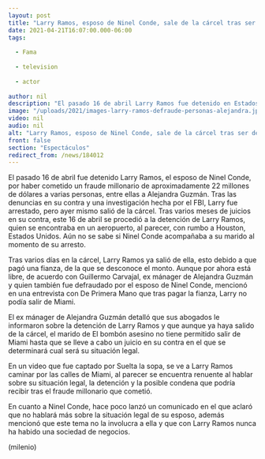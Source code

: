 ```yaml
---
layout: post
title: "Larry Ramos, esposo de Ninel Conde, sale de la cárcel tras ser detenido por fraude"
date: 2021-04-21T16:07:00.000-06:00
tags:
  
  - Fama
  
  - television
  
  - actor
  
author: nil
description: "El pasado 16 de abril Larry Ramos fue detenido en Estados Unidos por haber hecho un fraude de cerca de 22 millones de dólares. "
image: "/uploads/2021/images-larry-ramos-defraude-personas-alejandra.jpg"
video: nil
audio: nil
alt: "Larry Ramos, esposo de Ninel Conde, sale de la cárcel tras ser detenido por fraude"
front: false
section: "Espectáculos"
redirect_from: /news/184012
---
```


El pasado 16 de abril fue detenido Larry Ramos, el esposo de Ninel Conde, por haber cometido un fraude millonario de aproximadamente 22 millones de dólares a varias personas, entre ellas a Alejandra Guzmán. Tras las denuncias en su contra y una investigación hecha por el FBI, Larry fue arrestado, pero ayer mismo salió de la cárcel. Tras varios meses de juicios en su contra, este 16 de abril se procedió a la detención de Larry Ramos, quien se encontraba en un aeropuerto, al parecer, con rumbo a Houston, Estados Unidos. Aún no se sabe si Ninel Conde acompañaba a su marido al momento de su arresto. 

Tras varios días en la cárcel, Larry Ramos ya salió de ella, esto debido a que pagó una fianza, de la que se desconoce el monto. Aunque por ahora está libre, de acuerdo con Guillermo Carvajal, ex mánager de Alejandra Guzmán y quien también fue defraudado por el esposo de Ninel Conde, mencionó en una entrevista con De Primera Mano que tras pagar la fianza, Larry no podía salir de Miami. 

El ex mánager de Alejandra Guzmán detalló que sus abogados le informaron sobre la detención de Larry Ramos y que aunque ya haya salido de la cárcel, el marido de El bombón asesino no tiene permitido salir de Miami hasta que se lleve a cabo un juicio en su contra en el que se determinará cual será su situación legal. 

En un video que fue captado por Suelta la sopa, se ve a Larry Ramos caminar por las calles de Miami, al parecer se encuentra renuente al hablar sobre su situación legal, la detención y la posible condena que podría recibir tras el fraude millonario que cometió. 

En cuanto a Ninel Conde, hace poco lanzó un comunicado en el que aclaró que no hablará más sobre la situación legal de su esposo, además mencionó que este tema no la involucra a ella y que con Larry Ramos nunca ha habido una sociedad de negocios. 

(milenio)